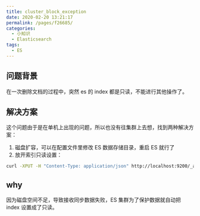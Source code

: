 ```yaml
---
title: cluster_block_exception
date: 2020-02-20 13:21:17
permalink: /pages/f26685/
categories:
  - 小知识
  - Elasticsearch
tags:
  - ES
---
```


## 问题背景

在一次删除文档的过程中，突然 es 的 index 都是只读，不能进行其他操作了。

## 解决方案

这个问题由于是在单机上出现的问题，所以也没有往集群上去想，找到两种解决方案：

1. 磁盘扩容，可以在配置文件里修改 ES 数据存储目录，重启 ES 就行了
2. 放开索引只读设置：

```bash
curl -XPUT -H "Content-Type: application/json" http://localhost:9200/_all/_settings -d '{"index.blocks.read_only_allow_delete": false}'
```

## why

因为磁盘空间不足，导致接收同步数据失败，ES 集群为了保护数据就自动把 index 设置成了只读。
